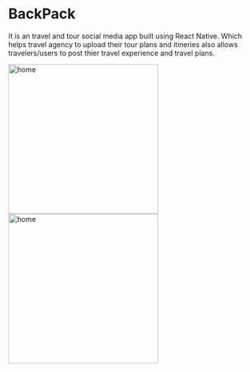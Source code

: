 # BackPack

It is an travel and tour social media app built using React Native. Which helps travel agency to upload their tour plans and itineries also allows travelers/users to post thier travel experience and travel plans.

<div>
  <img width="300" alt="home" src="https://user-images.githubusercontent.com/26500550/148671820-b01591b7-437b-4baf-a837-47923cd831f9.jpg">
  <img width="300" alt="home" src="https://user-images.githubusercontent.com/26500550/148671821-7c632a3e-3936-448f-ae34-531698e1bf7b.jpg">
</div
